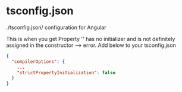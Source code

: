 # tsconfig.json
./tsconfig.json/ configuration for Angular

This is when you get Property '' has no initializer and is not definitely assigned in the constructor --> error.
Add below to your tsconfig.json

```json
{
  "compilerOptions": {
    ...
    "strictPropertyInitialization": false
  }
}
```
